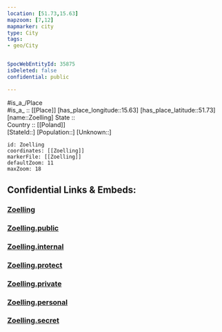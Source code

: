 ```yaml
---
location: [51.73,15.63] 
mapzoom: [7,12] 
mapmarker: city 
type: City
tags:
- geo/City


SpocWebEntityId: 35875
isDeleted: false
confidential: public

---
```

#is_a_/Place  
#is_a_ :: [[Place]] 
[has_place_longitude::15.63] 
[has_place_latitude::51.73] 
[name::Zoelling] 
State ::  
Country :: [[Poland]]  
[StateId::] 
[Population::] 
[Unknown::] 


```leaflet
id: Zoelling
coordinates: [[Zoelling]] 
markerFile: [[Zoelling]] 
defaultZoom: 11 
maxZoom: 18
```


## Confidential Links & Embeds: 

### [Zoelling](/_Standards/Earth/Continent/Europe/Europe~East/Poland/Provinces~Poland/Lubusz/City/Zoelling.md) 

### [Zoelling.public](/_public/Earth/Continent/Europe/Europe~East/Poland/Provinces~Poland/Lubusz/City/Zoelling.public.md) 

### [Zoelling.internal](/_internal/Earth/Continent/Europe/Europe~East/Poland/Provinces~Poland/Lubusz/City/Zoelling.internal.md) 

### [Zoelling.protect](/_protect/Earth/Continent/Europe/Europe~East/Poland/Provinces~Poland/Lubusz/City/Zoelling.protect.md) 

### [Zoelling.private](/_private/Earth/Continent/Europe/Europe~East/Poland/Provinces~Poland/Lubusz/City/Zoelling.private.md) 

### [Zoelling.personal](/_personal/Earth/Continent/Europe/Europe~East/Poland/Provinces~Poland/Lubusz/City/Zoelling.personal.md) 

### [Zoelling.secret](/_secret/Earth/Continent/Europe/Europe~East/Poland/Provinces~Poland/Lubusz/City/Zoelling.secret.md)

